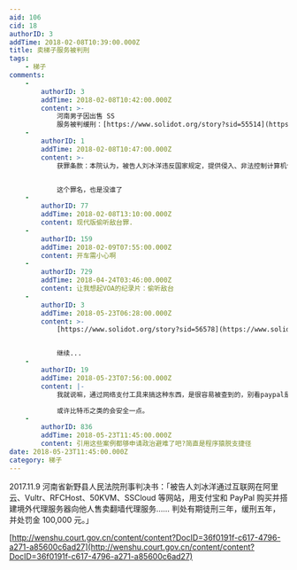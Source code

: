 ```yaml
---
aid: 106
cid: 18
authorID: 3
addTime: 2018-02-08T10:39:00.000Z
title: 卖梯子服务被判刑
tags:
    - 梯子
comments:
    -
        authorID: 3
        addTime: 2018-02-08T10:42:00.000Z
        content: >-
            河南男子因出售 SS
            服务被判缓刑：[https://www.solidot.org/story?sid=55514](https://www.solidot.org/story?sid=55514)
    -
        authorID: 1
        addTime: 2018-02-08T10:47:00.000Z
        content: >-
            获罪条款：本院认为，被告人刘冰洋违反国家规定，提供侵入、非法控制计算机信息系统的程序，情节特别严重，其行为已构成提供侵入、非法控制计算机信息系统程序、工具罪，依法应当受到惩罚。


            这个罪名，也是没谁了
    -
        authorID: 77
        addTime: 2018-02-08T13:10:00.000Z
        content: 现代版偷听敌台罪.
    -
        authorID: 159
        addTime: 2018-02-09T07:55:00.000Z
        content: 开车需小心啊
    -
        authorID: 729
        addTime: 2018-04-24T03:46:00.000Z
        content: 让我想起VOA的纪录片：偷听敌台
    -
        authorID: 3
        addTime: 2018-05-23T06:28:00.000Z
        content: >-
            [https://www.solidot.org/story?sid=56578](https://www.solidot.org/story?sid=56578)


            继续...
    -
        authorID: 19
        addTime: 2018-05-23T07:56:00.000Z
        content: |-
            我就说嘛，通过网络支付工具来搞这种东西，是很容易被查到的，别看paypal是国外的，金融服务要进国内，肯定得先跪下来的。

            或许比特币之类的会安全一点。
    -
        authorID: 836
        addTime: 2018-05-23T11:45:00.000Z
        content: 引用这些案例都够申请政治避难了吧?简直是程序猿脱支捷径
date: 2018-05-23T11:45:00.000Z
category: 梯子
---
```


2017.11.9 河南省新野县人民法院刑事判决书：「被告人刘冰洋通过互联网在阿里云、Vultr、RFCHost、50KVM、SSCloud 等网站，用支付宝和 PayPal 购买并搭建境外代理服务器向他人售卖翻墙代理服务…… 判处有期徒刑三年，缓刑五年，并处罚金 100,000 元。」

[http://wenshu.court.gov.cn/content/content?DocID=36f0191f-c617-4796-a271-a85600c6ad27](http://wenshu.court.gov.cn/content/content?DocID=36f0191f-c617-4796-a271-a85600c6ad27)
